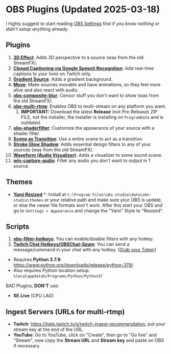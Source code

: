 # OBS Plugins (Updated 2025-03-18)

I highly suggest to start reading [OBS Settings](obs-settings.md) first if _you know nothing_ or _didn't setup anything_ already.

## Plugins

1. **[3D Effect](https://obsproject.com/forum/resources/3d-effect.1692/)**: Adds 3D perspective to a source (was from the old StreamFX).
2. **[Closed Captioning via Google Speech Recognition](https://obsproject.com/forum/resources/closed-captioning-via-google-speech-recognition.833/)**: Add real-time captions to your lives on Twitch only.
3. **[Gradient Source](https://obsproject.com/forum/resources/gradient-source.1172/)**: Adds a gradient background.
4. **[Move](https://obsproject.com/forum/resources/move.913/)**: Make sources movable and have animations, so they feel more alive and also react with audio.
5. **[obs-composite-blur](https://obsproject.com/forum/resources/composite-blur.1780/)**: Censor stuff you don't want to show (was from the old StreamFX).
6. **[obs-multi-rtmp](https://github.com/sorayuki/obs-multi-rtmp/)**: Enables OBS to multi-stream on any platform you want.
   1. **IMPORTANT:** Download the latest **Release** (not Pre-Release) ZIP FILE, not the installer, the installer is installing on `ProgramData` and is outdated.
7. **[obs-shaderfilter](https://github.com/exeldro/obs-shaderfilter/)**: Customize the appearance of your source with a shader filter.
8. **[Scene as Transition](https://obsproject.com/forum/resources/scene-as-transition.1704/)**: Use a entire scene to act as a transition.
9. **[Stroke Glow Shadow](https://obsproject.com/forum/resources/stroke-glow-shadow.1800/)**: Adds essential design filters to any of your sources (was from the old StreamFX).
10. **[Waveform (Audio Visualizer)](https://obsproject.com/forum/resources/waveform.1423/)**: Adds a visualizer to some sound scene.
11. **[win-capture-audio](https://obsproject.com/forum/resources/win-capture-audio.1338/)**: Filter any audio you don't want to output in 1 source.

## Themes

- **[Yami Resized](https://obsproject.com/forum/resources/yami-resized.1611/)** \*: Install at `C:\Program Files\obs-studio\data\obs-studio\themes` or your relative path and make sure your OBS is update, or else the newer file formats won't work. After this start your OBS and go to `Settings > Appearance` and change the "Yami" Style to "Resized".

## Scripts

1. **[obs-filter-hotkeys](https://obsproject.com/forum/resources/obs-filter-hotkeys.1125/)**: You can enable/disable filters with any hotkey.
2. **[Twitch Chat Hotkeys/OBSChat-Spam](https://obsproject.com/forum/resources/twitch-chat-hotkeys.645/)**: You can send a message/command in your chat with any hotkey. ([Grab your Token](https://twitchapps.com/tmi/))

- Requires **Python 3.7.9**: <https://www.python.org/downloads/release/python-379/>
- Also requires Python location setup: `%localappdata%/Programs/Python/Python37`

BAD Plugins, **DON'T** use:

- **SE.Live** (CPU LAG)

## Ingest Servers (URLs for multi-rtmp)

- **Twitch**: <https://help.twitch.tv/s/twitch-ingest-recommendation>, put your stream key at the end of the URL.
- **YouTube**: Go to YouTube, click on "Create", then go to "Go live" and "Stream", now copy the **Stream URL** and **Stream key** and paste on OBS if necessary.
